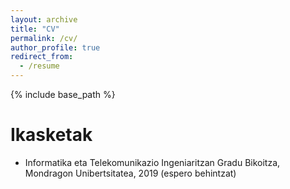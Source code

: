 ```yaml
---
layout: archive
title: "CV"
permalink: /cv/
author_profile: true
redirect_from:
  - /resume
---
```


{% include base_path %}



Ikasketak
======
* Informatika eta Telekomunikazio Ingeniaritzan Gradu Bikoitza, Mondragon Unibertsitatea, 2019 (espero behintzat)


